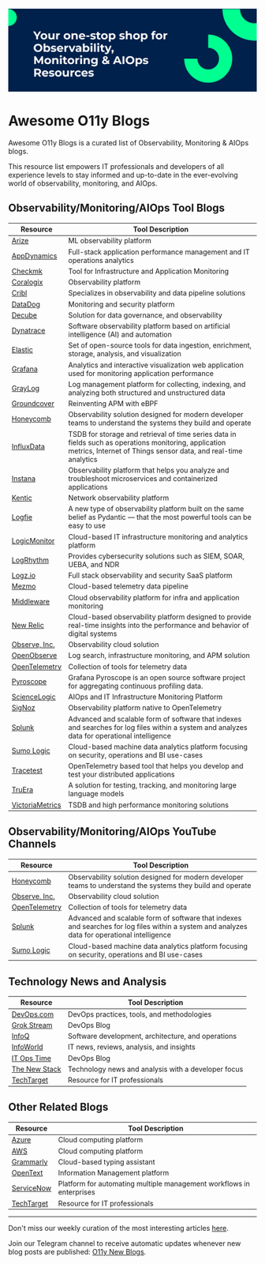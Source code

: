 ![banner](https://github.com/pelekh-o/awesome-o11y-blogs/blob/main/src/o11y-blogs.png)

# Awesome O11y Blogs 
Awesome O11y Blogs is a curated list of Observability, Monitoring & AIOps blogs.


This resource list empowers IT professionals and developers of all experience levels to stay informed and up-to-date in the ever-evolving world of observability, monitoring, and AIOps.


## Observability/Monitoring/AIOps Tool Blogs

| Resource | Tool Description |
|---|---|
| [Arize](https://arize.com/blog/) | ML observability platform |
| [AppDynamics](https://www.appdynamics.com/blog/) | Full-stack application performance management and IT operations analytics |
| [Checkmk](https://checkmk.com/blog) | Tool for Infrastructure and Application Monitoring |
| [Coralogix](https://coralogix.com/blog/) | Observability platform |
| [Cribl](https://cribl.io/blog/) | Specializes in observability and data pipeline solutions |
| [DataDog](https://www.datadoghq.com/blog/) | Monitoring and security platform |
| [Decube](https://www.decube.io/blog) | Solution for data governance, and observability |
| [Dynatrace](https://www.dynatrace.com/news/blog/) |  Software observability platform based on artificial intelligence (AI) and automation |
| [Elastic](https://www.elastic.co/blog/) | Set of open-source tools for data ingestion, enrichment, storage, analysis, and visualization |
| [Grafana](https://grafana.com/blog/) | Analytics and interactive visualization web application used for monitoring application performance |
| [GrayLog](https://graylog.org/blog/) | Log management platform for collecting, indexing, and analyzing both structured and unstructured data |
| [Groundcover ](https://www.groundcover.com/blog) | Reinventing APM with eBPF |
| [Honeycomb](https://www.honeycomb.io/blog) | Observability solution designed for modern developer teams to understand the systems they build and operate |
| [InfluxData](https://www.influxdata.com/blog/) | TSDB for storage and retrieval of time series data in fields such as operations monitoring, application metrics, Internet of Things sensor data, and real-time analytics |
| [Instana](https://www.ibm.com/blog/category/instana/) | Observability platform that helps you analyze and troubleshoot microservices and containerized applications |
| [Kentic](https://www.kentik.com/blog/) | Network observability platform |
| [Logfie](https://pydantic.dev/articles) | A new type of observability platform built on the same belief as Pydantic — that the most powerful tools can be easy to use |
| [LogicMonitor](https://www.logicmonitor.com/blog) | Cloud-based IT infrastructure monitoring and analytics platform |
| [LogRhythm](https://logrhythm.com/blog/) | Provides cybersecurity solutions such as SIEM, SOAR, UEBA, and NDR |
| [Logz.io](https://logz.io/blog/) | Full stack observability and security SaaS platform |
| [Mezmo](https://www.mezmo.com/blog) | Cloud-based telemetry data pipeline |
| [Middleware](https://middleware.io/blog/) | Cloud observability platform for infra and application monitoring |
| [New Relic](https://newrelic.com/blog) | Cloud-based observability platform designed to provide real-time insights into the performance and behavior of digital systems |
| [Observe, Inc.](https://www.observeinc.com/blog/) | Observability cloud solution |
| [OpenObserve](https://openobserve.ai/blog) | Log search, infrastructure monitoring, and APM solution |
| [OpenTelemetry](https://opentelemetry.io/blog/) | Collection of tools for telemetry data  |
| [Pyroscope](https://pyroscope.io/blog/) | Grafana Pyroscope is an open source software project for aggregating continuous profiling data. |
| [ScienceLogic](https://sciencelogic.com/blog) | AIOps and IT Infrastructure Monitoring Platform |
| [SigNoz](https://signoz.io/blog/) | Observability platform native to OpenTelemetry |
| [Splunk](https://www.splunk.com/en_us/blog) | Advanced and scalable form of software that indexes and searches for log files within a system and analyzes data for operational intelligence |
| [Sumo Logic](https://www.sumologic.com/resources/blog/) | Cloud-based machine data analytics platform focusing on security, operations and BI use-cases |
| [Tracetest](https://tracetest.io/blog) | OpenTelemetry based tool that helps you develop and test your distributed applications |
| [TruEra](https://truera.com/ai-quality-blog/) | A solution for testing, tracking, and monitoring large language models |
| [VictoriaMetrics](https://victoriametrics.com/blog/) | TSDB and high performance monitoring solutions |



## Observability/Monitoring/AIOps YouTube Channels

| Resource | Tool Description |
|---|---|
| [Honeycomb](https://www.youtube.com/@honeycombio) | Observability solution designed for modern developer teams to understand the systems they build and operate |
| [Observe, Inc.](https://www.youtube.com/@ObserveInc) | Observability cloud solution |
| [OpenTelemetry](https://www.youtube.com/@otel-official) | Collection of tools for telemetry data |
| [Splunk](https://www.youtube.com/@Splunkofficial) | Advanced and scalable form of software that indexes and searches for log files within a system and analyzes data for operational intelligence |
| [Sumo Logic](https://www.youtube.com/@sumologic) | Cloud-based machine data analytics platform focusing on security, operations and BI use-cases |


## Technology News and Analysis

| Resource | Tool Description |
|---|---|
| [DevOps.com](https://devops.com/) | DevOps practices, tools, and methodologies |
| [Grok Stream](https://grokstream.com/aiops-news/) | DevOps Blog |
| [InfoQ](https://www.infoq.com/) | Software development, architecture, and operations |
| [InfoWorld](https://www.infoworld.com/news/) | IT news, reviews, analysis, and insights |
| [IT Ops Time](https://www.itopstimes.com/) | DevOps Blog |
| [The New Stack](https://thenewstack.io/) | Technology news and analysis with a developer focus |
| [TechTarget](https://www.techtarget.com/searchitoperations/resources/IT-Systems-Management-and-Monitoring) | Resource for IT professionals |


## Other Related Blogs

| Resource | Tool Description |
|---|---|
| [Azure](https://azure.microsoft.com/en-us/blog/) | Cloud computing platform |
| [AWS](https://aws.amazon.com/blogs/) | Cloud computing platform |
| [Grammarly](https://www.grammarly.com/blog/category/product/) | Cloud-based typing assistant |
| [OpenText](https://blogs.opentext.com/) | Information Management platform |
| [ServiceNow](https://www.servicenow.com/blogs.html) | Platform for automating multiple management workflows in enterprises |
| [TechTarget](https://www.techtarget.com/searchitoperations/resources/IT-Systems-Management-and-Monitoring) | Resource for IT professionals |


---

Don't miss our weekly curation of the most interesting articles [here](https://www.olehpelekh.com/categories/o11y-weekly/).

Join our Telegram channel to receive automatic updates whenever new blog posts are published: [O11y New Blogs](https://t.me/+B9t2ss6gG44zODky).